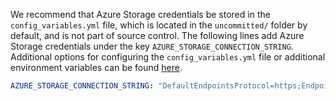 We recommend that Azure Storage credentials be stored in the ``config_variables.yml`` file, which is located in the ``uncommitted/`` folder by default, and is not part of source control. The following lines add Azure Storage credentials under the key ``AZURE_STORAGE_CONNECTION_STRING``. Additional options for configuring the ``config_variables.yml`` file or additional environment variables can be found [here](/docs/guides/setup/configuring_data_contexts/how_to_configure_credentials.md).

```yaml
AZURE_STORAGE_CONNECTION_STRING: "DefaultEndpointsProtocol=https;EndpointSuffix=core.windows.net;AccountName=<YOUR-STORAGE-ACCOUNT-NAME>;AccountKey=<YOUR-STORAGE-ACCOUNT-KEY==>"
```